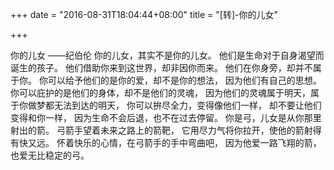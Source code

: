 +++
date = "2016-08-31T18:04:44+08:00"
title = "[转]-你的儿女"

+++

你的儿女
                          ——纪伯伦
你的儿女，其实不是你的儿女。 
他们是生命对于自身渴望而诞生的孩子。 
他们借助你来到这世界，却非因你而来。 
他们在你身旁，却并不属于你。 
你可以给予他们的是你的爱，却不是你的想法， 
因为他们有自己的思想。 
你可以庇护的是他们的身体，却不是他们的灵魂， 
因为他们的灵魂属于明天，属于你做梦都无法到达的明天， 
你可以拚尽全力，变得像他们一样， 
却不要让他们变得和你一样， 
因为生命不会后退，也不在过去停留。 
你是弓，儿女是从你那里射出的箭。 
弓箭手望着未来之路上的箭靶， 
它用尽力气将你拉开，使他的箭射得有快又远。 
怀着快乐的心情，在弓箭手的手中弯曲吧， 
因为他爱一路飞翔的箭，也爱无比稳定的弓。 


